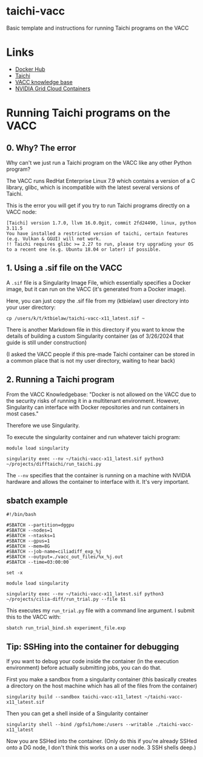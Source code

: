 # taichi-vacc
Basic template and instructions for running Taichi programs on the VACC 

# Links
- [Docker Hub](https://hub.docker.com/)
- [Taichi](https://docs.taichi-lang.org/)
- [VACC knowledge base](https://www.uvm.edu/vacc/kb/knowledge-base/)
- [NVIDIA Grid Cloud Containers](https://catalog.ngc.nvidia.com/containers)


# Running Taichi programs on the VACC

## 0. Why? The error
Why can't we just run a Taichi program on the VACC like any other Python program?

The VACC runs RedHat Enterprise Linux 7.9 which contains a version of a C library, glibc, which is incompatible with the latest several versions of Taichi.

This is the error you will get if you try to run Taichi programs directly on a VACC node: 
```
[Taichi] version 1.7.0, llvm 16.0.0git, commit 2fd24490, linux, python 3.11.5
You have installed a restricted version of taichi, certain features (e.g. Vulkan & GGUI) will not work.
!! Taichi requires glibc >= 2.27 to run, please try upgrading your OS to a recent one (e.g. Ubuntu 18.04 or later) if possible.
```


## 1. Using a .sif file on the VACC
A `.sif` file is a Singularity Image File, which essentially specifies a Docker image, but it can run on the VACC (it's generated from a Docker image). 

Here, you can just copy the .sif file from my (ktbielaw) user directory into your user directory: 
```
cp /users/k/t/ktbielaw/taichi-vacc-x11_latest.sif ~
```

There is another Markdown file in this directory if you want to know the details of building a custom Singularity container (as of 3/26/2024 that guide is still under construction)

(I asked the VACC people if this pre-made Taichi container can be stored in a common place that is not my user directory, waiting to hear back)

## 2. Running a Taichi program
From the VACC Knowledgebase: "Docker is not allowed on the VACC due to the security risks of running it in a multitenant environment. However, Singularity can interface with Docker repositories and run containers in most cases."

Therefore we use Singularity. 

To execute the singularity container and run whatever taichi program: 

```
module load singularity

singularity exec --nv ~/taichi-vacc-x11_latest.sif python3 ~/projects/difftaichi/run_taichi.py
```

The `--nv` specifies that the container is running on a machine with NVIDIA hardware and allows the container to interface with it. It's very important.

## sbatch example

```
#!/bin/bash

#SBATCH --partition=dggpu
#SBATCH --nodes=1
#SBATCH --ntasks=1
#SBATCH --gpus=1
#SBATCH --mem=8G
#SBATCH --job-name=ciliadiff_exp_%j
#SBATCH --output=./vacc_out_files/%x_%j.out
#SBATCH --time=03:00:00

set -x

module load singularity

singularity exec --nv ~/taichi-vacc-x11_latest.sif python3 ~/projects/cilia-diff/run_trial.py --file $1
```

This executes my `run_trial.py` file with a command line argument. I submit this to the VACC with:

```
sbatch run_trial_bind.sh experiment_file.exp
```

## Tip: SSHing into the container for debugging

If you want to debug your code inside the container (in the execution environment) before actually submitting jobs, you can do that. 

First you make a sandbox from a singularity container (this basically creates a directory on the host machine which has all of the files from the container)
```
singularity build --sandbox taichi-vacc-x11_latest ~/taichi-vacc-x11_latest.sif
```

Then you can get a shell inside of a Singularity container 
```
singularity shell --bind /gpfs1/home:/users --writable ./taichi-vacc-x11_latest
```

Now you are SSHed into the container. (Only do this if you're already SSHed onto a DG node, I don't think this works on a user node. 3 SSH shells deep.)


